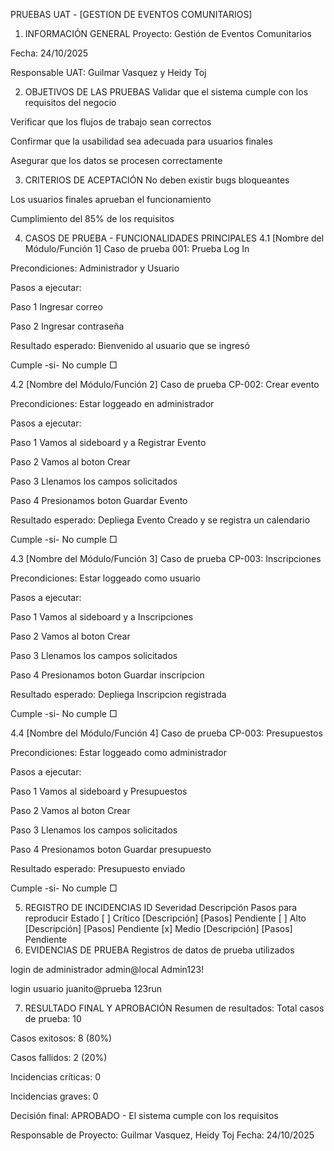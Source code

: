 PRUEBAS UAT - [GESTION DE EVENTOS COMUNITARIOS]
1. INFORMACIÓN GENERAL
Proyecto: Gestión de Eventos Comunitarios

Fecha: 24/10/2025

Responsable UAT: Guilmar Vasquez y Heidy Toj

2. OBJETIVOS DE LAS PRUEBAS
Validar que el sistema cumple con los requisitos del negocio

Verificar que los flujos de trabajo sean correctos

Confirmar que la usabilidad sea adecuada para usuarios finales

Asegurar que los datos se procesen correctamente

3. CRITERIOS DE ACEPTACIÓN
No deben existir bugs bloqueantes

Los usuarios finales aprueban el funcionamiento

Cumplimiento del 85% de los requisitos

4. CASOS DE PRUEBA - FUNCIONALIDADES PRINCIPALES
4.1 [Nombre del Módulo/Función 1]
Caso de prueba 001: Prueba Log In

Precondiciones: Administrador y Usuario

Pasos a ejecutar:

Paso 1 
Ingresar correo

Paso 2
Ingresar contraseña

Resultado esperado: Bienvenido al usuario que se ingresó

Cumple -si- No cumple □ 

4.2 [Nombre del Módulo/Función 2]
Caso de prueba CP-002: Crear evento

Precondiciones: Estar loggeado en administrador

Pasos a ejecutar:

Paso 1
Vamos al sideboard y a Registrar Evento

Paso 2
Vamos al boton Crear

Paso 3
Llenamos los campos solicitados

Paso 4
Presionamos boton Guardar Evento

Resultado esperado: Depliega Evento Creado y se registra un calendario

Cumple -si- No cumple □ 

4.3 [Nombre del Módulo/Función 3]
Caso de prueba CP-003: Inscripciones

Precondiciones: Estar loggeado como usuario

Pasos a ejecutar:

Paso 1
Vamos al sideboard y a Inscripciones

Paso 2
Vamos al boton Crear

Paso 3
Llenamos los campos solicitados

Paso 4
Presionamos boton Guardar inscripcion

Resultado esperado: Depliega Inscripcion registrada

Cumple -si- No cumple □ 

4.4 [Nombre del Módulo/Función 4]
Caso de prueba CP-003: Presupuestos

Precondiciones: Estar loggeado como administrador

Pasos a ejecutar:

Paso 1
Vamos al sideboard y Presupuestos

Paso 2
Vamos al boton Crear

Paso 3
Llenamos los campos solicitados

Paso 4
Presionamos boton Guardar presupuesto

Resultado esperado: Presupuesto enviado

Cumple -si- No cumple □ 

5. REGISTRO DE INCIDENCIAS
ID	Severidad	Descripción	Pasos para reproducir	Estado
[ ]	Crítico	[Descripción]	[Pasos]	Pendiente
[ ]	Alto	[Descripción]	[Pasos]	Pendiente
[x]	Medio	[Descripción]	[Pasos]	Pendiente
6. EVIDENCIAS DE PRUEBA
Registros de datos de prueba utilizados

login de administrador
admin@local
Admin123!

login usuario
juanito@prueba
123run

7. RESULTADO FINAL Y APROBACIÓN
Resumen de resultados:
Total casos de prueba: 10

Casos exitosos: 8 (80%)

Casos fallidos: 2 (20%)

Incidencias críticas: 0

Incidencias graves: 0

Decisión final:
APROBADO - El sistema cumple con los requisitos

Responsable de Proyecto: Guilmar Vasquez, Heidy Toj Fecha: 24/10/2025